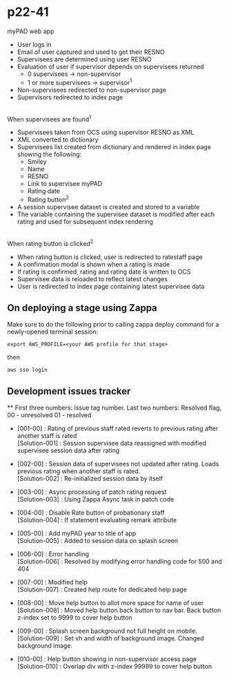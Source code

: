 # p22-41
myPAD web app

* User logs in
* Email of user captured and used to get their RESNO
* Supervisees are determined using user RESNO
* Evaluation of user if supervisor depends on supervisees returned
    - 0 supervisees -> non-supervisor
    - 1 or more supervisees -> supervisor<sup>1
* Non-supervisees redirected to non-supervisor page
* Supervisors redirected to index page

\
When supervisees are found<sup>1<br>

* Supervisees taken from OCS using supervisor RESNO as XML
* XML converted to dictionary
* Supervisees list created from dictionary and rendered in index page showing the following:
  * Smiley
  * Name
  * RESNO
  * Link to supervisee myPAD
  * Rating date
  * Rating button<sup>2<br>
* A session supervisee dataset is created and stored to a variable
* The variable containing the supervisee dataset is modified after each rating and used for subsequent index rendering

\
When rating button is clicked<sup>2

* When rating button is clicked, user is redirected to ratestaff page
* A confirmation modal is shown when a rating is made
* If rating is confirmed, rating and rating date is written to OCS
* Supervisee data is reloaded to reflect latest changes
* User is redirected to index page containing latest supervisee data

## On deploying a stage using Zappa
Make sure to do the following prior to calling zappa deploy command for a newly-opened terminal session:
```
export AWS_PROFILE=<your AWS profile for that stage>
```

then
```
aws sso login
```

## Development issues tracker
** First three numbers: Issue tag number. Last two numbers: Resolved flag, 00 - unresolved 01 - resolved
* [001-00] : Rating of previous staff rated reverts to previous rating after another staff is rated\
[Solution-001] : Session supervisee data reassigned with modified supervisee session data after rating


* [002-00] : Session data of supervisees not updated after rating. Loads previous rating when another staff is rated.\
[Solution-002] : Re-initialized session data by itself


* [003-00] : Async processing of patch rating request\
[Solution-003] : Using Zappa Async task in patch code


* [004-00] : Disable Rate button of probationary staff\
[Solution-004] : If statement evaluating remark attribute


* [005-00] : Add myPAD year to title of app\
[Solution-005] : Added to session data on splash screen


* [006-00] : Error handling\
[Solution-006] : Resolved by modifying error handling code for 500 and 404


* [007-00] : Modified help\
[Solution-007] : Created help route for dedicated help page


* [008-00] : Move help button to allot more space for name of user\
[Solution-008] : Moved help button back button to nav bar. Back button z-index set to 9999 to cover help button


* [009-00] : Splash screen background not full height on mobile.\
[Solution-009] : Set vh and width of background image. Changed background image.


* [010-00] : Help button showing in non-supervisor access page\
[Solution-010] : Overlap div with z-index 99999 to cover help button